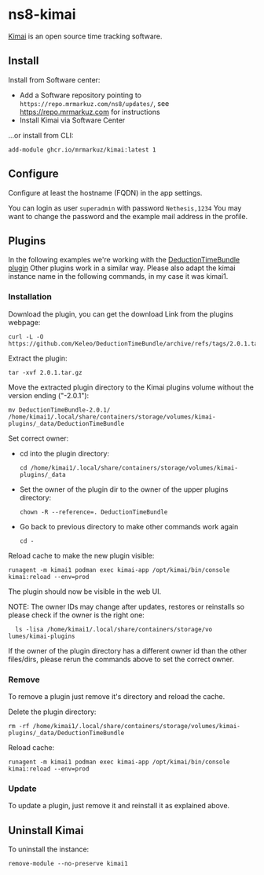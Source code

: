 # ns8-kimai

[Kimai](https://www.kimai.org/) is an open source time tracking software.

## Install

Install from Software center:

  - Add a Software repository pointing to `https://repo.mrmarkuz.com/ns8/updates/`, see https://repo.mrmarkuz.com for instructions
  - Install Kimai via Software Center

...or install from CLI:

    add-module ghcr.io/mrmarkuz/kimai:latest 1

## Configure

Configure at least the hostname (FQDN) in the app settings.

You can login as user `superadmin` with password `Nethesis,1234`
You may want to change the password and the example mail address in the profile.

## Plugins

In the following examples we're working with the [DeductionTimeBundle plugin](https://www.kimai.org/store/keleo-deduction-time-bundle.html)
Other plugins work in a similar way.
Please also adapt the kimai instance name in the following commands, in my case it was kimai1.

### Installation

Download the plugin, you can get the download Link from the plugins webpage:

    curl -L -O https://github.com/Keleo/DeductionTimeBundle/archive/refs/tags/2.0.1.tar.gz

Extract the plugin:

    tar -xvf 2.0.1.tar.gz

Move the extracted plugin directory to the Kimai plugins volume without the version ending ("-2.0.1"):

    mv DeductionTimeBundle-2.0.1/ /home/kimai1/.local/share/containers/storage/volumes/kimai-plugins/_data/DeductionTimeBundle

Set correct owner:

- cd into the plugin directory:

      cd /home/kimai1/.local/share/containers/storage/volumes/kimai-plugins/_data

- Set the owner of the plugin dir to the owner of the upper plugins directory:

      chown -R --reference=. DeductionTimeBundle

- Go back to previous directory to make other commands work again
    
      cd -

Reload cache to make the new plugin visible:

    runagent -m kimai1 podman exec kimai-app /opt/kimai/bin/console kimai:reload --env=prod

The plugin should now be visible in the web UI.

NOTE: The owner IDs may change after updates, restores or reinstalls so please check if the owner is the right one:

      ls -lisa /home/kimai1/.local/share/containers/storage/vo lumes/kimai-plugins

If the owner of the plugin directory has a different owner id than the other files/dirs, please rerun the commands above to set the correct owner.

### Remove

To remove a plugin just remove it's directory and reload the cache.

Delete the plugin directory:

    rm -rf /home/kimai1/.local/share/containers/storage/volumes/kimai-plugins/_data/DeductionTimeBundle

Reload cache:
    
    runagent -m kimai1 podman exec kimai-app /opt/kimai/bin/console kimai:reload --env=prod

### Update

To update a plugin, just remove it and reinstall it as explained above.

## Uninstall Kimai

To uninstall the instance:

    remove-module --no-preserve kimai1
